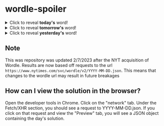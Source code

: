 # wordle-spoiler

<details>
  <summary>Click to reveal <b>today's</b> word!</summary>
  <br>
  <b> verve </b>
</details>

<details>
  <summary>Click to reveal <b>tomorrow's</b> word!</summary>
  <br>
  <b> wordy </b>
</details>

<details>
  <summary>Click to reveal <b>yesterday's</b> word!</summary>
  <br>
  <b> spice </b>
</details>

## Note
This was repository was updated 2/7/2023 after the NYT acquisition of Wordle. Results are now based off requests to the url `https://www.nytimes.com/svc/wordle/v2/YYYY-MM-DD.json`. This means that changes to the wordle url may result in future breakages

## How can I view the solution in the browser?
Open the developer tools in Chrome. Click on the "network" tab. Under the Fetch/XHR section, you should see a request to YYYY-MM-DD.json. If you click on that request and view the "Preview" tab, you will see a JSON object containing the day's solution.